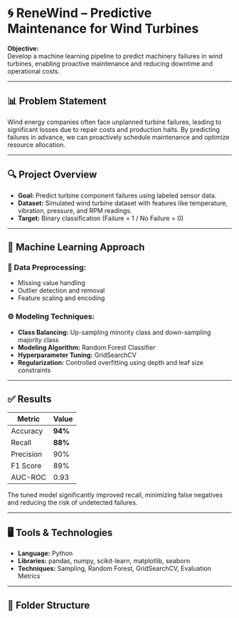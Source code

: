 # 🌀 ReneWind – Predictive Maintenance for Wind Turbines

**Objective:**  
Develop a machine learning pipeline to predict machinery failures in wind turbines, enabling proactive maintenance and reducing downtime and operational costs.

---

## 📊 Problem Statement

Wind energy companies often face unplanned turbine failures, leading to significant losses due to repair costs and production halts. By predicting failures in advance, we can proactively schedule maintenance and optimize resource allocation.

---

## 🔍 Project Overview

- **Goal:** Predict turbine component failures using labeled sensor data.
- **Dataset:** Simulated wind turbine dataset with features like temperature, vibration, pressure, and RPM readings.
- **Target:** Binary classification (Failure = 1 / No Failure = 0)

---

## 🧠 Machine Learning Approach

### 🔧 Data Preprocessing:
- Missing value handling
- Outlier detection and removal
- Feature scaling and encoding

### ⚙️ Modeling Techniques:
- **Class Balancing:** Up-sampling minority class and down-sampling majority class
- **Modeling Algorithm:** Random Forest Classifier
- **Hyperparameter Tuning:** GridSearchCV
- **Regularization:** Controlled overfitting using depth and leaf size constraints

---

## ✅ Results

| Metric        | Value   |
|---------------|---------|
| Accuracy      | **94%** |
| Recall        | **88%** |
| Precision     | 90%     |
| F1 Score      | 89%     |
| AUC-ROC       | 0.93    |

The tuned model significantly improved recall, minimizing false negatives and reducing the risk of undetected failures.

---

## 🖥️ Tools & Technologies

- **Language:** Python
- **Libraries:** pandas, numpy, scikit-learn, matplotlib, seaborn
- **Techniques:** Sampling, Random Forest, GridSearchCV, Evaluation Metrics

---

## 📁 Folder Structure

